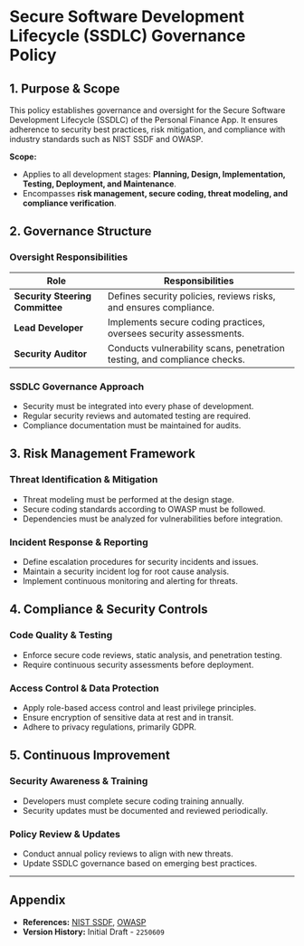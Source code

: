 # Secure Software Development Lifecycle (SSDLC) Governance Policy

## 1. Purpose & Scope
This policy establishes governance and oversight for the Secure Software Development Lifecycle (SSDLC) of the Personal Finance App. It ensures adherence to security best practices, risk mitigation, and compliance with industry standards such as NIST SSDF and OWASP.

**Scope:**
- Applies to all development stages: **Planning, Design, Implementation, Testing, Deployment, and Maintenance**.
- Encompasses **risk management, secure coding, threat modeling, and compliance verification**.

## 2. Governance Structure
### Oversight Responsibilities
| Role | Responsibilities |
|------|------------------|
| **Security Steering Committee** | Defines security policies, reviews risks, and ensures compliance. |
| **Lead Developer** | Implements secure coding practices, oversees security assessments. |
| **Security Auditor** | Conducts vulnerability scans, penetration testing, and compliance checks. |

### SSDLC Governance Approach
- Security must be integrated into every phase of development.
- Regular security reviews and automated testing are required.
- Compliance documentation must be maintained for audits.

## 3. Risk Management Framework
### Threat Identification & Mitigation
- Threat modeling must be performed at the design stage.
- Secure coding standards according to OWASP must be followed.
- Dependencies must be analyzed for vulnerabilities before integration.

### Incident Response & Reporting
- Define escalation procedures for security incidents and issues.
- Maintain a security incident log for root cause analysis.
- Implement continuous monitoring and alerting for threats.

## 4. Compliance & Security Controls
### Code Quality & Testing
- Enforce secure code reviews, static analysis, and penetration testing.
- Require continuous security assessments before deployment.

### Access Control & Data Protection
- Apply role-based access control and least privilege principles.
- Ensure encryption of sensitive data at rest and in transit.
- Adhere to privacy regulations, primarily GDPR.

## 5. Continuous Improvement
### Security Awareness & Training
- Developers must complete secure coding training annually.
- Security updates must be documented and reviewed periodically.

### Policy Review & Updates
- Conduct annual policy reviews to align with new threats.
- Update SSDLC governance based on emerging best practices.

---
## Appendix
- **References:** [NIST SSDF](https://csrc.nist.gov/publications/detail/white-paper/2022/secure-software-development-framework/final), [OWASP](https://owasp.org/)
- **Version History:** Initial Draft - `2250609`